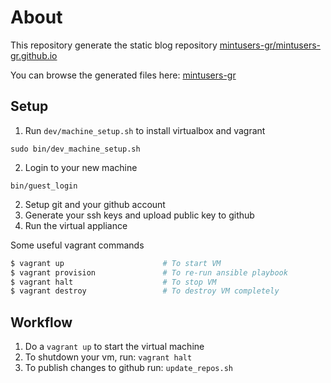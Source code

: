 # About
This repository generate the static blog repository  [mintusers-gr/mintusers-gr.github.io](https://github.com/mintusers-gr/mintusers-gr.github.io)

You can browse the generated files here:
[mintusers-gr](https://mintusers-gr.github.io)
 
## Setup
 1. Run ```dev/machine_setup.sh``` to install virtualbox and vagrant
 ```
 sudo bin/dev_machine_setup.sh
 ```
 2. Login to your new machine
 ```
 bin/guest_login
 ```
 2. Setup git and your github account
 3. Generate your ssh keys and upload public key to github
 4. Run the virtual appliance

Some useful vagrant commands
 ```bash
$ vagrant up                      # To start VM
$ vagrant provision               # To re-run ansible playbook
$ vagrant halt                    # To stop VM
$ vagrant destroy                 # To destroy VM completely
```
## Workflow

 1. Do a ```vagrant up``` to start the virtual machine
 2. To shutdown your vm, run: ```vagrant halt```
 3. To publish changes to github run: ```update_repos.sh```

